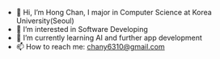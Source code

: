 - 👋 Hi, I’m Hong Chan, I major in Computer Science at Korea University(Seoul)
- 👀 I’m interested in Software Developing
- 🌱 I’m currently learning AI and further app development
- 📫 How to reach me: chany6310@gmail.com
